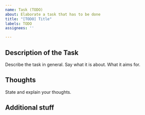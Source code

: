 ```yaml
---
name: Task (TODO)
about: Elaborate a task that has to be done
title: "[TODO] Title"
labels: TODO
assignees: ''

---
```


## Description of the Task
Describe the task in general. Say what it is about. What it aims for.

## Thoughts
State and explain your thoughts.

## Additional stuff
